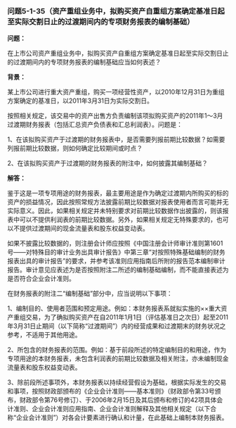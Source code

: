 ### 问题5-1-35（资产重组业务中，拟购买资产自重组方案确定基准日起至实际交割日止的过渡期间内的专项财务报表的编制基础）

**问题：**

在上市公司资产重组业务中，拟购买资产自重组方案确定基准日起至实际交割日止的过渡期间内的专项财务报表的编制基础应当如何表述？

**背景：**

某上市公司进行重大资产重组，购买一项经营性资产，以2010年12月31日为重组方案确定的基准日，以2011年3月31日为实际交割日。

按照相关规定，该交易中的资产出售方负责编制该项拟购买资产的2011年1～3月过渡期财务报表（包括汇总资产负债表和汇总利润表）。问题是：

1、在该拟购买资产于过渡期的财务报表中，是否需要列报前期比较数据？如需要列报前期比较数据，则如何确定比较期间或时点？

2、在该拟购买资产于过渡期的财务报表的附注中，如何披露其编制基础？

**解答：**

鉴于这是一项专项用途的财务报表，最主要用途是作为确定过渡期内所购买的标的资产的损益情况，因此按照常规方法披露前期比较数据对报表使用者而言可能并无实际意义。因此，如果相关规定并未特别要求对前期比较数据作出披露的，则该报表中可以不提供利润表的前期比较数据。另外，如果相关规定无特殊要求的，也可以不提供过渡期间的现金流量表和股东权益变动表。

如果不披露比较数据的，则注册会计师应按照《中国注册会计师审计准则第1601号——对特殊目的审计业务出具审计报告》中第三章“对按照特殊基础编制的财务报表出具的审计报告”的要求，并参考该准则应用指南后所附的报告范本编制审计报告。审计意见应表述为是否按照附注二所述的编制基础编制，而不能直接表述为是否符合企业会计准则。

在财务报表的附注二“编制基础”部分中，应当说明以下事项：

1、编制目的、使用者范围和预定用途。例如：本财务报表系就拟实施的××重大资产重组交易，为了确拟购买资产在自2011年1月1日（评估基准日之次日）起至2011年3月31日止期间（以下简称“过渡期间”）内的经营成果和过渡期末的财务状况之参考，不适用于其他用途。

2、所包含的财务报表的范围。例如：基于前段所述的特定编制目的和用途，作为专项用途的本财务报表，未包含利润表的前期比较数据及相关附注，亦未编制现金流量表和股东权益变动表。

3、除前段所述事项外，本财务报表以持续经营假设为基础，根据实际发生的交易和事项，按照财政部颁布的《企业会计准则——基本准则》（财政部令第33号颁布，财政部令第76号修订）、于2006年2月15日及其后颁布和修订的42项具体会计准则、企业会计准则应用指南、企业会计准则解释及其他相关规定（以下合称“企业会计准则”）对各会计要素进行确认和计量，在此基础上编制本财务报表。